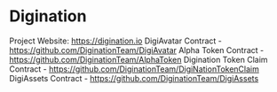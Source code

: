 # Digination

Project Website: https://digination.io
DigiAvatar Contract - https://github.com/DiginationTeam/DigiAvatar
Alpha Token Contract - https://github.com/DiginationTeam/AlphaToken
Digination Token Claim Contract - https://github.com/DiginationTeam/DigiNationTokenClaim
DigiAssets Contract - https://github.com/DiginationTeam/DigiAssets

